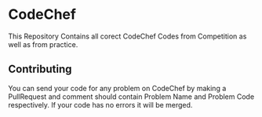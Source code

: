 # CodeChef

This Repository Contains all corect CodeChef Codes from Competition as well as from practice.


## Contributing

You can send your code for any problem on CodeChef by making a PullRequest and comment should contain Problem Name and Problem Code respectively.
If your code has no errors it will be merged.